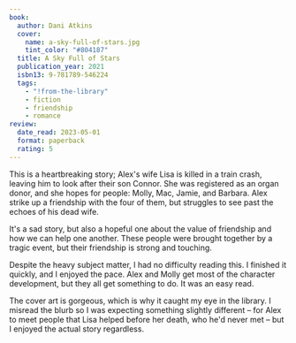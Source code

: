 ```yaml
---
book:
  author: Dani Atkins
  cover:
    name: a-sky-full-of-stars.jpg
    tint_color: "#804187"
  title: A Sky Full of Stars
  publication_year: 2021
  isbn13: 9-781789-546224
  tags:
    - "!from-the-library"
    - fiction
    - friendship
    - romance
review:
  date_read: 2023-05-01
  format: paperback
  rating: 5
---
```


This is a heartbreaking story; Alex's wife Lisa is killed in a train crash, leaving him to look after their son Connor.
She was registered as an organ donor, and she hopes for people: Molly, Mac, Jamie, and Barbara.
Alex strike up a friendship with the four of them, but struggles to see past the echoes of his dead wife.

It's a sad story, but also a hopeful one about the value of friendship and how we can help one another.
These people were brought together by a tragic event, but their friendship is strong and touching.

Despite the heavy subject matter, I had no difficulty reading this.
I finished it quickly, and I enjoyed the pace.
Alex and Molly get most of the character development, but they all get something to do.
It was an easy read.

The cover art is gorgeous, which is why it caught my eye in the library.
I misread the blurb so I was expecting something slightly different – for Alex to meet people that Lisa helped before her death, who he'd never met – but I enjoyed the actual story regardless.
